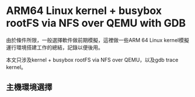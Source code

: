 # ARM64 Linux kernel + busybox rootFS via NFS over QEMU with GDB


由於條件所限，一般選擇軟件做前期模擬，這裡做一些ARM 64 Linux kernel模擬運行環境搭建工作的總結，記錄以便後用。 

本文只涉及kernel + busybox rootFS via NFS over QEMU，以及gdb trace kernel。

## 主機環境選擇


